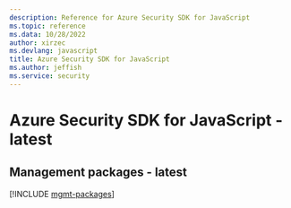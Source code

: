 ```yaml
---
description: Reference for Azure Security SDK for JavaScript
ms.topic: reference
ms.data: 10/28/2022
author: xirzec
ms.devlang: javascript
title: Azure Security SDK for JavaScript
ms.author: jeffish
ms.service: security
---
```

# Azure Security SDK for JavaScript - latest

## Management packages - latest
[!INCLUDE [mgmt-packages](security-mgmt-index.md)]